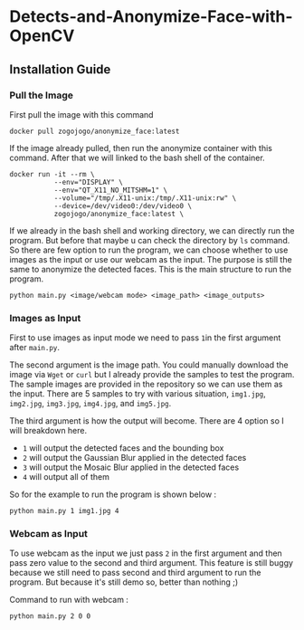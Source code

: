 # Detects-and-Anonymize-Face-with-OpenCV
## Installation Guide
### Pull the Image
First pull the image with this command

```docker pull zogojogo/anonymize_face:latest```

If the image already pulled, then run the anonymize container with this command. After that we will linked to the bash shell of the container.

```
docker run -it --rm \
           --env="DISPLAY" \
           --env="QT_X11_NO_MITSHM=1" \
           --volume="/tmp/.X11-unix:/tmp/.X11-unix:rw" \
           --device=/dev/video0:/dev/video0 \ 
           zogojogo/anonymize_face:latest \
```

If we already in the bash shell and working directory, we can directly run the program. But before that maybe u can check the directory by ```ls``` command. So there are few option to run the program, we can choose whether to use images as the input or use our webcam as the input. The purpose is still the same to anonymize the detected faces. This is the main structure to run the program. 

``` python main.py <image/webcam mode> <image_path> <image_outputs> ```
### Images as Input
First to use images as input mode we need to pass ```1```in the first argument after ```main.py```.

The second argument is the image path. You could manually download the image via ```Wget``` or ```curl``` but I already provide the samples to test the program. The sample images are provided in the repository so we can use them as the input. There are 5 samples to try with various situation, ```img1.jpg```, ```img2.jpg```, ```img3.jpg```, ```img4.jpg```, and ```img5.jpg```. 

The third argument is how the output will become. There are 4 option so I will breakdown here.

- ```1``` will output the detected faces and the bounding box
- ```2``` will output the Gaussian Blur applied in the detected faces
- ```3``` will output the Mosaic Blur applied in the detected faces
- ```4``` will output all of them

So for the example to run the program is shown below :

```python main.py 1 img1.jpg 4```

### Webcam as Input
To use webcam as the input we just pass ```2``` in the first argument and then pass zero value to the second and third argument. This feature is still buggy because we still need to pass second and third argument to run the program. But because it's still demo so, better than nothing ;)

Command to run with webcam : 

```python main.py 2 0 0```
